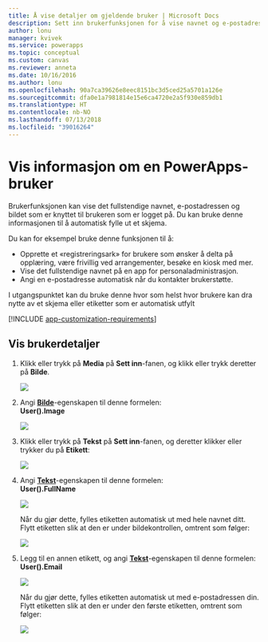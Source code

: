 ```yaml
---
title: Å vise detaljer om gjeldende bruker | Microsoft Docs
description: Sett inn brukerfunksjonen for å vise navnet og e-postadressen til brukeren som er logget på i PowerApps
author: lonu
manager: kvivek
ms.service: powerapps
ms.topic: conceptual
ms.custom: canvas
ms.reviewer: anneta
ms.date: 10/16/2016
ms.author: lonu
ms.openlocfilehash: 90a7ca39626e8eec8151bc3d5ced25a5701a126e
ms.sourcegitcommit: dfa0e1a7981814e15e6ca4720e2a5f930e859db1
ms.translationtype: HT
ms.contentlocale: nb-NO
ms.lasthandoff: 07/13/2018
ms.locfileid: "39016264"
---
```

# <a name="show-information-about-a-powerapps-user"></a>Vis informasjon om en PowerApps-bruker
Brukerfunksjonen kan vise det fullstendige navnet, e-postadressen og bildet som er knyttet til brukeren som er logget på. Du kan bruke denne informasjonen til å automatisk fylle ut et skjema.

Du kan for eksempel bruke denne funksjonen til å:

* Opprette et «registreringsark» for brukere som ønsker å delta på opplæring, være frivillig ved arrangementer, besøke en kiosk med mer.
* Vise det fullstendige navnet på en app for personaladministrasjon.
* Angi en e-postadresse automatisk når du kontakter brukerstøtte.

I utgangspunktet kan du bruke denne hvor som helst hvor brukere kan dra nytte av et skjema eller etiketter som er automatisk utfylt

[!INCLUDE [app-customization-requirements](../../includes/app-customization-requirements.md)]

## <a name="show-user-details"></a>Vis brukerdetaljer
1. Klikk eller trykk på **Media** på **Sett inn**-fanen, og klikk eller trykk deretter på **Bilde**.
   
   ![][2]
2. Angi **[Bilde](controls/properties-visual.md)**-egenskapen til denne formelen:
   <br>**User().Image**
   
    ![][3]
3. Klikk eller trykk på **Tekst** på **Sett inn**-fanen, og deretter klikker eller trykker du på **Etikett**:  
   
    ![][4]
4. Angi **[Tekst](controls/properties-core.md)**-egenskapen til denne formelen:
   <br>**User().FullName**
   
   ![][6]
   
   Når du gjør dette, fylles etiketten automatisk ut med hele navnet ditt. Flytt etiketten slik at den er under bildekontrollen, omtrent som følger:
   
   ![][5]
5. Legg til en annen etikett, og angi **[Tekst](controls/properties-core.md)**-egenskapen til denne formelen:
   <br>**User().Email**  
   
    ![][8]
   
    Når du gjør dette, fylles etiketten automatisk ut med e-postadressen din. Flytt etiketten slik at den er under den første etiketten, omtrent som følger:  
   
    ![][7]

[2]: ./media/show-current-user/add-image.png
[3]: ./media/show-current-user/imageproperty.png
[4]: ./media/show-current-user/insertlabel.png
[5]: ./media/show-current-user/label.png
[6]: ./media/show-current-user/textproperty.png
[7]: ./media/show-current-user/secondlabel.png
[8]: ./media/show-current-user/email.png
[9]: ./media/show-current-user/preview.png
